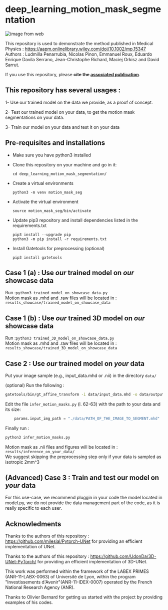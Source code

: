 # deep_learning_motion_mask_segmentation

![image from web](https://www.creatis.insa-lyon.fr/nextcloud/index.php/s/boGJjsP5tnFSWw2/preview)

This repository is used to demonstrate the method published in Medical Physics : https://aapm.onlinelibrary.wiley.com/doi/10.1002/mp.15347  
Authors : Ludmilla Penarrubia, Nicolas Pinon, Emmanuel Roux, Eduardo Enrique Davila Serrano, Jean-Christophe Richard, Maciej Orkisz and David Sarrut.

If you use this repository, please **cite the [associated publication](https://aapm.onlinelibrary.wiley.com/doi/10.1002/mp.15347)**.


## This repository has several usages :

 1- Use our trained model on the data we provide, as a proof of concept.  

 2- Test our trained model on your data, to get the motion mask segmentations on your data.  

 3- Train our model on your data and test it on your data  

## Pre-requisites and installations

* Make sure you have python3 installed  

* Clone this repository on your machine and go in it:  

    `cd deep_learning_motion_mask_segmentation/`  

* Create a virtual environments  

    `python3 -m venv motion_mask_seg`  

* Activate the virtual environment  

    `source motion_mask_seg/bin/activate`  

* Update pip3 repository and install dependencies listed in the requirements.txt  

    `pip3 install --upgrade pip`  
    `python3 -m pip install -r requirements.txt`  

* Install Gatetools for preprocessing (optional)

    `pip3 install gatetools`  



## Case 1 (a) : Use *our* trained model on *our* showcase data

   Run :`python3 trained_model_on_showcase_data.py`  
   Motion mask as .mhd and .raw files will be located in : `results_showcase/trained_model_on_showcase_data`  

## Case 1 (b) : Use *our* trained **3D** model on *our* showcase data

   Run :`python3 trained_3D_model_on_showcase_data.py`  
   Motion mask as .mhd and .raw files will be located in : `results_showcase/trained_3D_model_on_showcase_data`  

## Case 2 : Use *our* trained model on *your* data

   Put your image sample (e.g., input_data.mhd or .nii) in the directory `data/`  

   (optional)
   Run the following :
   ```bash
   gatetools/bin/gt_affine_transform -i data/input_data.mhd -o data/output_data.mhd --newspacing "2.0" --force_resample --adaptative -p "-1000.0"  
   ```  

   Edit the file `infer_motion_masks.py` (l. 62-63) with the path to your data and its size:

   ```python
       params.input_img_path = "./data/PATH_OF_THE_IMAGE_TO_SEGMENT.mhd"
   ```  

   Finally run :
   ```bash
   python3 infer_motion_masks.py
   ```


   Motion mask as .nii files and figures will be located in : `results/inference_on_your_data/`  
   We suggest skipping the preprocessing step only if your data is sampled as isotropic 2mm^3  

## (Advanced) Case 3 : Train and test our model on *your* data

For this use-case, we recommend pluggin in your code the model located in model.py, we do not provide the data management part of the code, as it is really specific to each user.  


## Acknowledments

Thanks to the authors of this repository : https://github.com/milesial/Pytorch-UNet for providing an efficient implementation of UNet.  

Thanks to the authors of this repository : https://github.com/UdonDa/3D-UNet-PyTorch/ for providing an efficient implementation of 3D-UNet.  

This work was performed within the framework of the LABEX PRIMES (ANR-11-LABX-0063) of Université de Lyon, within the program "Investissements d'Avenir"(ANR-11-IDEX-0007) operated by the French National Research Agency (ANR).  

Thanks to Olivier Bernard for getting us started with the project by providing examples of his codes.
